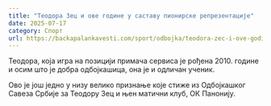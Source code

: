 ```yaml
---
title: "Теодора Зец и ове године у саставу пионирске репрезентације"
date: 2025-07-17
category: Спорт
url: https://backapalankavesti.com/sport/odbojka/teodora-zec-i-ove-godine-u-sastavu-pionirske-reprezentacije/
---
```


Теодора, која игра на позицији примача сервиса је рођена 2010. године и осим што је добра одбојкашица, она је и одличан ученик.

Ово је још једно у низу велико признање које стиже из Одбојкашког Савеза Србије за Теодору Зец и њен матични клуб, ОК Панонију.
